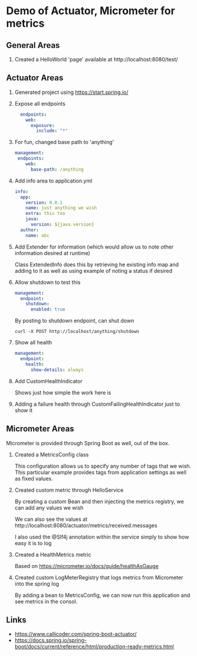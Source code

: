 # Demo of Actuator, Micrometer for metrics

## General Areas

1. Created a HelloWorld 'page' available at http://localhost:8080/test/

## Actuator Areas

1. Generated project using https://start.spring.io/

2. Expose all endpoints
    ```yaml
      endpoints:
        web:
          exposure:
            include: "*"
    ```

3. For fun, changed base path to 'anything'
    ```yaml
    management:
     endpoints:
        web:
          base-path: /anything
    
    ```

4. Add info area to application.yml
   
    ```yaml
    info:
      app:
        version: 0.0.1
        name: just anything we wish
        extra: this too
        java:
          version: ${java.version}
      author:
        name: abc
    ```
5. Add Extender for information (which would allow us to note other information desired at runtime)
   
   Class ExtendedInfo does this by retrieving he existing info map and adding to it as well as
   using example of noting a status if desired
   
6. Allow shutdown to test this
   
    ```yaml
    management:
      endpoint:
        shutdown:
          enabled: true
    ```
    By posting to shutdown endpoint, can shut down
    ```text
    curl -X POST http://localhost/anything/shutdown
    ```
    
7.  Show all health
    ```yaml
    management:
      endpoint:
        health:
          show-details: always
    
    ```

8. Add CustomHealthIndicator
    
   Shows just how simple the work here is

9. Adding a failure health through CustomFailingHealthIndicator just to show it

## Micrometer Areas

Micrometer is provided through Spring Boot as well, out of the box.

1. Created a MetricsConfig class

   This configuration allows us to specify any number of tags that we wish.
   This particular example provides tags from application settings as well as fixed values.
   
2. Created custom metric through HelloService

   By creating a custom Bean and then injecting the metrics registry, we can add any values we wish

   We can also see the values at http://localhost:8080/actuator/metrics/received.messages
   
   I also used the @Slf4j annotation within the service simply to show how easy it is to log

3. Created a HealthMetrics metric

   Based on https://micrometer.io/docs/guide/healthAsGauge

4. Created custom LogMeterRegistry that logs metrics from Micrometer into the spring log
   
   By adding a bean to MetricsConfig, we can now run this application
   and see metrics in the consol.

## Links
* https://www.callicoder.com/spring-boot-actuator/
* https://docs.spring.io/spring-boot/docs/current/reference/html/production-ready-metrics.html
